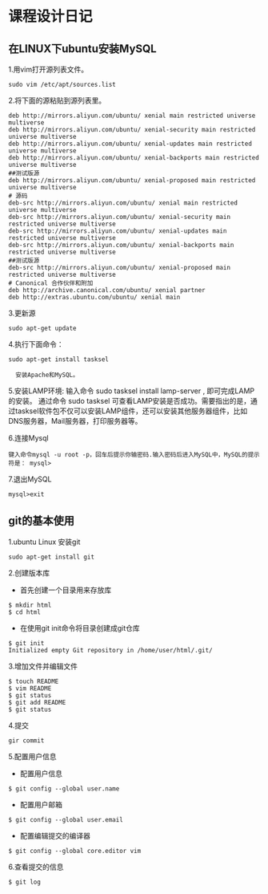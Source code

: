 # 课程设计日记
## 在LINUX下ubuntu安装MySQL

1.用vim打开源列表文件。
```
sudo vim /etc/apt/sources.list
```

2.将下面的源粘贴到源列表里。

```
deb http://mirrors.aliyun.com/ubuntu/ xenial main restricted universe multiverse
deb http://mirrors.aliyun.com/ubuntu/ xenial-security main restricted universe multiverse
deb http://mirrors.aliyun.com/ubuntu/ xenial-updates main restricted universe multiverse
deb http://mirrors.aliyun.com/ubuntu/ xenial-backports main restricted universe multiverse
##测试版源
deb http://mirrors.aliyun.com/ubuntu/ xenial-proposed main restricted universe multiverse
# 源码
deb-src http://mirrors.aliyun.com/ubuntu/ xenial main restricted universe multiverse
deb-src http://mirrors.aliyun.com/ubuntu/ xenial-security main restricted universe multiverse
deb-src http://mirrors.aliyun.com/ubuntu/ xenial-updates main restricted universe multiverse
deb-src http://mirrors.aliyun.com/ubuntu/ xenial-backports main restricted universe multiverse
##测试版源
deb-src http://mirrors.aliyun.com/ubuntu/ xenial-proposed main restricted universe multiverse
# Canonical 合作伙伴和附加
deb http://archive.canonical.com/ubuntu/ xenial partner
deb http://extras.ubuntu.com/ubuntu/ xenial main
```

3.更新源
```
sudo apt-get update
```


4.执行下面命令：
```
sudo apt-get install tasksel
```
      安装Apache和MySQL。

5.安装LAMP环境:
      输入命令 sudo tasksel install lamp-server , 即可完成LAMP的安装。
通过命令 sudo tasksel 可查看LAMP安装是否成功。需要指出的是，通过tasksel软件包不仅可以安装LAMP组件，还可以安装其他服务器组件，比如DNS服务器，Mail服务器，打印服务器等。



6.连接Mysql
```
键入命令mysql -u root -p，回车后提示你输密码.输入密码后进入MySQL中，MySQL的提示符是： mysql>
```


7.退出MySQL
```
mysql>exit
```


## git的基本使用



1.ubuntu Linux 安装git
```
sudo apt-get install git
```


2.创建版本库
* 首先创建一个目录用来存放库
```
$ mkdir html
$ cd html
```
* 在使用git init命令将目录创建成git仓库
```
$ git init
Initialized empty Git repository in /home/user/html/.git/
```

3.增加文件并编辑文件
```
$ touch README
$ vim README
$ git status
$ git add README
$ git status
```


4.提交
```
gir commit
```



5.配置用户信息

* 配置用户信息
```
$ git config --global user.name
```

* 配置用户邮箱
```
$ git config --global user.email
```

* 配置编辑提交的编译器
```
$ git config --global core.editor vim
```

6.查看提交的信息
```
$ git log
```




